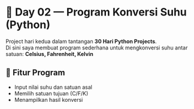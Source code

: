 # 🥈 Day 02 — Program Konversi Suhu (Python)

Project hari kedua dalam tantangan **30 Hari Python Projects**.  
Di sini saya membuat program sederhana untuk mengkonversi suhu antar satuan: **Celsius, Fahrenheit, Kelvin**

## 📝 Fitur Program

- Input nilai suhu dan satuan asal
- Memilih satuan tujuan (C/F/K)
- Menampilkan hasil konversi
